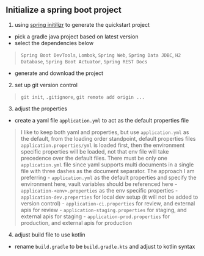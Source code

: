 ## Initialize a **spring boot** project
1. using [spring initilizr](https://start.spring.io/) to generate the quickstart project
- pick a gradle java project based on latest version 
- select the dependencies below
> `Spring Boot DevTools`, `Lombok`, `Spring Web`, `Spring Data JDBC`, `H2 Database`, `Spring Boot Actuator`, 
    `Spring REST Docs`
* generate and download the project
2. set up git version control
> `git init`, `.gitignore`, `git remote add origin ...` 
3. adjust the properties
- create  a yaml file `application.yml` to act as the default properties file
> I like to keep both yaml and properties, but use `application.yml` as the default, from the loading order standpoint,
default properties files `application.properties/yml` is loaded first, then the environment specific properties will be
loaded, not that env file will take precedence over the default files. There must be only one `application.yml` file
since yaml supports multi documents in a single file with three dashes as the document separator. The approach I am
preferring
    - `application.yml` as the default properties and specify the environment here, vault variables should be referenced
      here
    - `application-<env>.properties` as the env specific properties
        - `application-dev.preperties` for local dev setup (it will not be added to version control)
        - `application-ci.properties` for review, and external apis for review
        - `application-staging.properties` for staging, and external apis for staging
        - `application-prod.properties` for production, and external apis for production
4. adjust build file to use kotlin
- rename `build.gradle` to be `build.gradle.kts` and adjust to kotlin syntax
